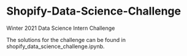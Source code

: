 # Shopify-Data-Science-Challenge
Winter 2021 Data Science Intern Challenge

The solutions for the challenge can be found in shopify_data_science_challenge.ipynb.
